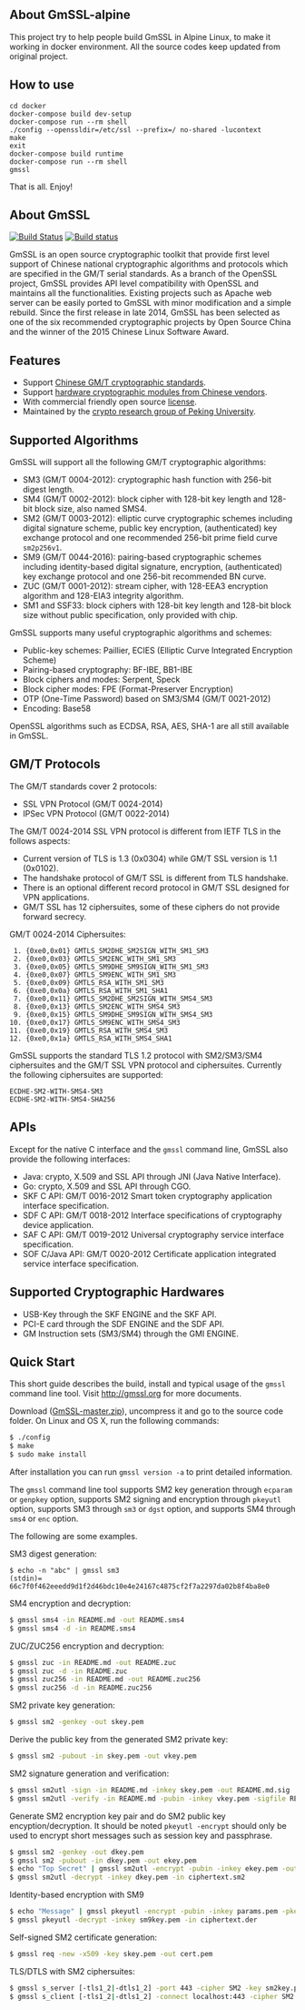 ## About GmSSL-alpine

This project try to help people build GmSSL in Alpine Linux, to make it working in docker environment.
All the source codes keep updated from original project.

## How to use

```
cd docker
docker-compose build dev-setup
docker-compose run --rm shell
./config --openssldir=/etc/ssl --prefix=/ no-shared -lucontext
make
exit
docker-compose build runtime
docker-compose run --rm shell
gmssl
```
That is all. Enjoy!

## About GmSSL

[![Build Status](https://travis-ci.org/guanzhi/GmSSL.svg?branch=master)](https://travis-ci.org/guanzhi/GmSSL)
[![Build status](https://ci.appveyor.com/api/projects/status/8frwxuwaj4695grq/branch/master?svg=true)](https://ci.appveyor.com/project/zhaoxiaomeng/gmssl/branch/master)


GmSSL is an open source cryptographic toolkit that provide first level support of Chinese national cryptographic algorithms and protocols which are specified in the GM/T serial standards. As a branch of the OpenSSL project, GmSSL provides API level compatibility with OpenSSL and maintains all the functionalities. Existing projects such as Apache web server can be easily ported to GmSSL with minor modification and a simple rebuild. Since the first release in late 2014, GmSSL has been selected as one of the six recommended cryptographic projects by Open Source China and the winner of the 2015 Chinese Linux Software Award.

## Features

 - Support [Chinese GM/T cryptographic standards](http://gmssl.org/docs/standards.html).
 - Support [hardware cryptographic modules from Chinese vendors](http://www.sca.gov.cn/sca/zxfw/cpxx.shtml).
 - With commercial friendly open source [license](http://gmssl.org/docs/licenses.html).
 - Maintained by the [crypto research group of Peking University](http://infosec.pku.edu.cn).

## Supported Algorithms

GmSSL will support all the following GM/T cryptographic algorithms:

 - SM3 (GM/T 0004-2012): cryptographic hash function with 256-bit digest length.
 - SM4 (GM/T 0002-2012): block cipher with 128-bit key length and 128-bit block size, also named SMS4.
 - SM2 (GM/T 0003-2012): elliptic curve cryptographic schemes including digital signature scheme, public key encryption, (authenticated) key exchange protocol and one recommended 256-bit prime field curve `sm2p256v1`.
 - SM9 (GM/T 0044-2016): pairing-based cryptographic schemes including identity-based digital signature, encryption, (authenticated) key exchange protocol and one 256-bit recommended BN curve.
 - ZUC (GM/T 0001-2012): stream cipher, with 128-EEA3 encryption algorithm and 128-EIA3 integrity algorithm.
 - SM1 and SSF33: block ciphers with 128-bit key length and 128-bit block size without public specification, only provided with chip.

GmSSL supports many useful cryptographic algorithms and schemes:

 - Public-key schemes: Paillier, ECIES (Elliptic Curve Integrated Encryption Scheme)
 - Pairing-based cryptography: BF-IBE, BB1-IBE
 - Block ciphers and modes: Serpent, Speck
 - Block cipher modes: FPE (Format-Preserver Encryption)
 - OTP (One-Time Password) based on SM3/SM4 (GM/T 0021-2012)
 - Encoding: Base58

OpenSSL algorithms such as ECDSA, RSA, AES, SHA-1 are all still available in GmSSL.

## GM/T Protocols

The GM/T standards cover 2 protocols:

 - SSL VPN Protocol  (GM/T 0024-2014)
 - IPSec VPN Protocol (GM/T 0022-2014)

The GM/T 0024-2014 SSL VPN protocol is different from IETF TLS in the follows aspects:

 - Current version of TLS is 1.3 (0x0304) while GM/T SSL version is 1.1 (0x0102).
 - The handshake protocol of GM/T SSL is different from TLS handshake.
 - There is an optional different record protocol in GM/T SSL designed for VPN applications.
 - GM/T SSL has 12 ciphersuites, some of these ciphers do not provide forward secrecy.

GM/T 0024-2014 Ciphersuites:

```
 1. {0xe0,0x01} GMTLS_SM2DHE_SM2SIGN_WITH_SM1_SM3
 2. {0xe0,0x03} GMTLS_SM2ENC_WITH_SM1_SM3
 3. {0xe0,0x05} GMTLS_SM9DHE_SM9SIGN_WITH_SM1_SM3
 4. {0xe0,0x07} GMTLS_SM9ENC_WITH_SM1_SM3
 5. {0xe0,0x09} GMTLS_RSA_WITH_SM1_SM3
 6. {0xe0,0x0a} GMTLS_RSA_WITH_SM1_SHA1
 7. {0xe0,0x11} GMTLS_SM2DHE_SM2SIGN_WITH_SMS4_SM3
 8. {0xe0,0x13} GMTLS_SM2ENC_WITH_SMS4_SM3
 9. {0xe0,0x15} GMTLS_SM9DHE_SM9SIGN_WITH_SMS4_SM3
10. {0xe0,0x17} GMTLS_SM9ENC_WITH_SMS4_SM3
11. {0xe0,0x19} GMTLS_RSA_WITH_SMS4_SM3
12. {0xe0,0x1a} GMTLS_RSA_WITH_SMS4_SHA1
```

GmSSL supports the standard TLS 1.2 protocol with SM2/SM3/SM4 ciphersuites and the GM/T SSL VPN protocol and ciphersuites. Currently the following ciphersuites are supported:

```
ECDHE-SM2-WITH-SMS4-SM3
ECDHE-SM2-WITH-SMS4-SHA256
```

## APIs

Except for the native C interface and the `gmssl` command line, GmSSL also provide the following interfaces:

 - Java: crypto, X.509 and SSL API through JNI (Java Native Interface).
 - Go: crypto, X.509 and SSL API through CGO.
 - SKF C API: GM/T 0016-2012 Smart token cryptography application interface specification.
 - SDF C API: GM/T 0018-2012 Interface specifications of cryptography device application.
 - SAF C API: GM/T 0019-2012 Universal cryptography service interface specification.
 - SOF C/Java API: GM/T 0020-2012 Certificate application integrated service interface specification.

## Supported Cryptographic Hardwares

 - USB-Key through the SKF ENGINE and the SKF API.
 - PCI-E card through the SDF ENGINE and the SDF API.
 - GM Instruction sets (SM3/SM4) through the GMI ENGINE.

## Quick Start

This short guide describes the build, install and typical usage of the `gmssl` command line tool. Visit http://gmssl.org for more documents.

Download ([GmSSL-master.zip](https://github.com/guanzhi/GmSSL/archive/master.zip)), uncompress it and go to the source code folder. On Linux and OS X, run the following commands:

 ```sh
 $ ./config
 $ make
 $ sudo make install
 ```

After installation you can run `gmssl version -a` to print detailed information.

The `gmssl` command line tool supports SM2 key generation through `ecparam` or `genpkey` option, supports SM2 signing and encryption through `pkeyutl` option, supports SM3 through `sm3` or `dgst` option, and supports SM4 through `sms4` or `enc` option.

The following are some examples.

SM3 digest generation:

```
$ echo -n "abc" | gmssl sm3
(stdin)= 66c7f0f462eeedd9d1f2d46bdc10e4e24167c4875cf2f7a2297da02b8f4ba8e0
```

SM4 encryption and decryption:

```sh
$ gmssl sms4 -in README.md -out README.sms4
$ gmssl sms4 -d -in README.sms4
```

ZUC/ZUC256 encryption and decryption:

```sh
$ gmssl zuc -in README.md -out README.zuc
$ gmssl zuc -d -in README.zuc
$ gmssl zuc256 -in README.md -out README.zuc256
$ gmssl zuc256 -d -in README.zuc256
```

SM2 private key generation:

```sh
$ gmssl sm2 -genkey -out skey.pem
```

Derive the public key from the generated SM2 private key:

```sh
$ gmssl sm2 -pubout -in skey.pem -out vkey.pem
```

SM2 signature generation and verification:

```sh
$ gmssl sm2utl -sign -in README.md -inkey skey.pem -out README.md.sig
$ gmssl sm2utl -verify -in README.md -pubin -inkey vkey.pem -sigfile README.md.sig
```

Generate SM2 encryption key pair and do SM2 public key encyption/decryption. It should be noted `pkeyutl -encrypt` should only be used to encrypt short messages such as session key and passphrase.

```sh
$ gmssl sm2 -genkey -out dkey.pem
$ gmssl sm2 -pubout -in dkey.pem -out ekey.pem
$ echo "Top Secret" | gmssl sm2utl -encrypt -pubin -inkey ekey.pem -out ciphertext.sm2
$ gmssl sm2utl -decrypt -inkey dkey.pem -in ciphertext.sm2
```

Identity-based encryption with SM9

```sh
$ echo "Message" | gmssl pkeyutl -encrypt -pubin -inkey params.pem -pkeyopt id:Alice -out ciphertext.der
$ gmssl pkeyutl -decrypt -inkey sm9key.pem -in ciphertext.der
```

Self-signed SM2 certificate generation:

```sh
$ gmssl req -new -x509 -key skey.pem -out cert.pem
```

TLS/DTLS with SM2 ciphersuites:

```sh
$ gmssl s_server [-tls1_2|-dtls1_2] -port 443 -cipher SM2 -key sm2key.pem -cert sm2cert.pem &
$ gmssl s_client [-tls1_2|-dtls1_2] -connect localhost:443 -cipher SM2 -CAfile cacert.pem
```

